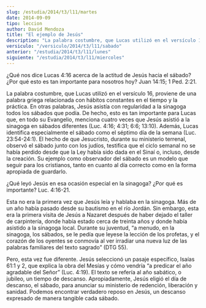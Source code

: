 ```yaml
---
slug: /estudia/2014/t3/l11/martes
date: 2014-09-09
tipo: leccion
author: David Mendoza
title: "El ejemplo de Jesús"
description: "La palabra costumbre, que Lucas utilizó en el versículo 16, proviene de una palabra griega relacionada con hábitos constantes en el tiempo y la práctica. En otras palabras, Jesús asistía con regularidad a la sinagoga todos los sábados que podía. De hecho, esto es tan importante para Lucas que, en todo su Evangelio, menciona cuatro veces que Jesús asistió..."
versiculo: "/versiculo/2014/t3/l11/sabado"
anterior: "/estudia/2014/t3/l11/lunes"
siguiente: "/estudia/2014/t3/l11/miercoles"
---
```


¿Qué nos dice Lucas 4:16 acerca de la actitud de Jesús hacia el sábado? ¿Por qué esto es tan importante para nosotros hoy? Juan 14:15; 1 Ped. 2:21.

La palabra costumbre, que Lucas utilizó en el versículo 16, proviene de una palabra griega relacionada con hábitos constantes en el tiempo y la práctica. En otras palabras, Jesús asistía con regularidad a la sinagoga todos los sábados que podía. De hecho, esto es tan importante para Lucas que, en todo su Evangelio, menciona cuatro veces que Jesús asistió a la sinagoga en sábados diferentes (Luc. 4:16; 4:31; 6:6; 13:10). Además, Lucas identifica especialmente el sábado como el séptimo día de la semana (Luc. 23:54-24:1). El hecho de que Jesucristo, durante su ministerio terrenal, observó el sábado junto con los judíos, testifica que el ciclo semanal no se había perdido desde que la Ley había sido dada en el Sinaí o, incluso, desde la creación. Su ejemplo como observador del sábado es un modelo que seguir para los cristianos, tanto en cuanto al día correcto como en la forma apropiada de guardarlo.

¿Qué leyó Jesús en esa ocasión especial en la sinagoga? ¿Por qué es importante? Luc. 4:16-21.

Esta no era la primera vez que Jesús leía y hablaba en la sinagoga. Más de un año había pasado desde su bautismo en el río Jordán. Sin embargo, esta era la primera visita de Jesús a Nazaret después de haber dejado el taller de carpintería, donde había estado cerca de treinta años y donde había asistido a la sinagoga local. Durante su juventud, “a menudo, en la sinagoga, los sábados, se le pedía que leyese la lección de los profetas, y el corazón de los oyentes se conmovía al ver irradiar una nueva luz de las palabras familiares del texto sagrado” (DTG 55).

Pero, esta vez fue diferente. Jesús seleccionó un pasaje específico, Isaías 61:1 y 2, que explica la obra del Mesías y cómo vendría “a predicar el año agradable del Señor” (Luc. 4:19). El texto se refería al año sabático, o jubileo, un tiempo de descanso. Apropiadamente, Jesús eligió el día de descanso, el sábado, para anunciar su ministerio de redención, liberación y sanidad. Podemos encontrar verdadero reposo en Jesús, un descanso expresado de manera tangible cada sábado.
